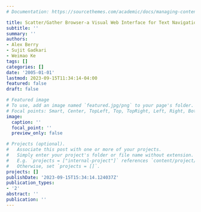 ```yaml
---
# Documentation: https://sourcethemes.com/academic/docs/managing-content/

title: Scatter/Gather Browser-a Visual Web Interface for Text Navigation and Search
subtitle: ''
summary: ''
authors:
- Alex Berry
- Sujit Gadkari
- Weimao Ke
tags: []
categories: []
date: '2005-01-01'
lastmod: 2023-09-15T11:34:14-04:00
featured: false
draft: false

# Featured image
# To use, add an image named `featured.jpg/png` to your page's folder.
# Focal points: Smart, Center, TopLeft, Top, TopRight, Left, Right, BottomLeft, Bottom, BottomRight.
image:
  caption: ''
  focal_point: ''
  preview_only: false

# Projects (optional).
#   Associate this post with one or more of your projects.
#   Simply enter your project's folder or file name without extension.
#   E.g. `projects = ["internal-project"]` references `content/project/deep-learning/index.md`.
#   Otherwise, set `projects = []`.
projects: []
publishDate: '2023-09-15T15:34:14.124037Z'
publication_types:
- '2'
abstract: ''
publication: ''
---
```

